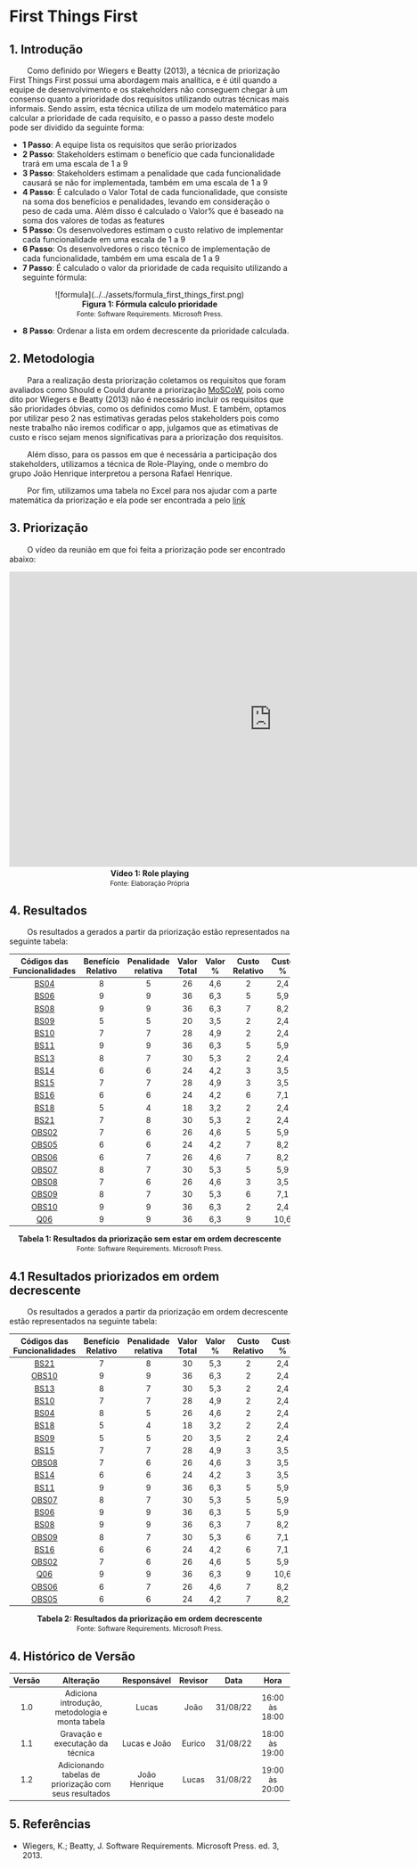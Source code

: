 # First Things First

## 1. Introdução
&emsp;&emsp; Como definido por Wiegers e Beatty (2013), a técnica de priorização First Things First possui uma abordagem mais analítica, e é útil quando a equipe de desenvolvimento e os stakeholders não conseguem chegar à um consenso quanto a prioridade dos requisitos utilizando outras técnicas mais informais. Sendo assim, esta técnica utiliza de um modelo matemático para calcular a prioridade de cada requisito, e o passo a passo deste modelo pode ser dividido da seguinte forma:

- **1 Passo**: A equipe lista os requisitos que serão priorizados
- **2 Passo**: Stakeholders estimam o benefício que cada funcionalidade trará em uma escala de 1 a 9
- **3 Passo**: Stakeholders estimam a penalidade que cada funcionalidade causará se não for implementada, também em uma escala de 1 a 9
- **4 Passo**: É calculado o Valor Total de cada funcionalidade, que consiste na soma dos benefícios e penalidades, levando em consideração o peso de cada uma. Além disso é calculado o Valor% que é baseado na soma dos valores de todas as features
- **5 Passo**: Os desenvolvedores estimam o custo relativo de implementar cada funcionalidade em uma escala de 1 a 9
- **6 Passo**: Os desenvolvedores o risco técnico de implementação de cada funcionalidade, também em uma escala de 1 a 9
- **7 Passo**: É calculado o valor da prioridade de cada requisito utilizando a seguinte fórmula:

<center>
![formula](../../assets/formula_first_things_first.png)
</center>
<figcaption align='center'>
    <b>Figura 1: Fórmula calculo prioridade</b>
    <br><small>Fonte: Software Requirements. Microsoft Press.</small>
</figcaption>

- **8 Passo**: Ordenar a lista em ordem decrescente da prioridade calculada.

## 2. Metodologia
&emsp;&emsp; Para a realização desta priorização coletamos os requisitos que foram avaliados como Should e Could durante a priorização [MoSCoW](../priorizacao/moscow.md), pois como dito por Wiegers e Beatty (2013) não é necessário incluir os requisitos que são prioridades óbvias, como os definidos como Must. E também, optamos por utilizar peso 2 nas estimativas geradas pelos stakeholders pois como neste trabalho não iremos codificar o app, julgamos que as etimativas de custo e risco sejam menos significativas para a priorização dos requisitos.

&emsp;&emsp; Além disso, para os passos em que é necessária a participação dos stakeholders, utilizamos a técnica de Role-Playing, onde o membro do grupo João Henrique interpretou a persona Rafael Henrique. 

&emsp;&emsp; Por fim, utilizamos uma tabela no Excel para nos ajudar com a parte matemática da priorização e ela pode ser encontrada a pelo [link](https://unbbr-my.sharepoint.com/:x:/g/personal/190016663_aluno_unb_br/Eewa56qQvmlKkxxnYT0aSWsB42bI80f0CN3dTZkxCglL8g?e=q322j3)

## 3. Priorização
&emsp;&emsp; O vídeo da reunião em que foi feita a priorização pode ser encontrado abaixo:

<iframe width="942" height="530" src="https://www.youtube.com/embed/M8VdPbON59k" title="Role Playing First Things First" frameborder="0" allow="accelerometer; autoplay; clipboard-write; encrypted-media; gyroscope; picture-in-picture" allowfullscreen></iframe>

<figcaption align='center'>
    <b>Vídeo 1: Role playing  </b>
    <br><small> Fonte: Elaboração Própria </small>
</figcaption>

## 4. Resultados
&emsp;&emsp; Os resultados a gerados a partir da priorização estão representados na seguinte tabela:

| Códigos das Funcionalidades | Benefício Relativo | Penalidade relativa | Valor Total | Valor % | Custo Relativo | Custo % | Risco Relativo | Risco % | Prioridade |
| :-------------------------: | :----------------: | :-----------------: | :---------: | :-----: | :------------: | :-----: | :------------: | :-----: | :--------: |
| [BS04](../tecnicas/brainstorm/#4-resultados)  |   8   |   5  | 26     | 4,6  |      2         |    2,4|   2            |   2,3|0,986      |
| [BS06](../tecnicas/brainstorm/#4-resultados)  |    9  |   9  |  36    |  6,3 |      5         |    5,9|   8            |   9,1|0,422      |
| [BS08](../tecnicas/brainstorm/#4-resultados)  |     9 |  9   |   36   |  6,3 |      7         |    8,2|   7            |   8,0|0,390      |
| [BS09](../tecnicas/brainstorm/#4-resultados)  |     5 |  5   |    20  |  3,5 |      2         |    2,4|   2            |   2,3|0,759      |
| [BS10](../tecnicas/brainstorm/#4-resultados)  |     7 |  7   |     28 |  4,9 |      2         |    2,4|   2            |   2,3|1,062      |
| [BS11](../tecnicas/brainstorm/#4-resultados) |      9|   9  |     36 |  6,3 |        5       |    5,9|    4           |   4,5|0,606      |
| [BS13](../tecnicas/brainstorm/#4-resultados) |      8|   7  |     30 |  5,3 |        2       |    2,4|    2           |   2,3|1,138      |
| [BS14](../tecnicas/brainstorm/#4-resultados) |      6|   6  |     24 |  4,2 |        3       |    3,5|    3           |   3,4|0,607      |
| [BS15](../tecnicas/brainstorm/#4-resultados) |      7|   7  |     28 |  4,9 |       3        |    3,5|    3           |   3,4|0,708      |
| [BS16](../tecnicas/brainstorm/#4-resultados) |      6|   6  |     24 |  4,2 |       6        |    7,1|    4           |   4,5|0,363      |
| [BS18](../tecnicas/brainstorm/#4-resultados) |      5|   4  |     18 |  3,2 |       2        |   2,4 |    1           |   1,1|0,905      |
| [BS21](../tecnicas/brainstorm/#4-resultados) |      7|   8  |     30 |  5,3 |       2        |   2,4 |    1           |   1,1|1,508      |
| [OBS02](../tecnicas/observacao/#4-resultados) |      7|  6   |    26  |  4,6 |      5         |   5,9 |   8            |   9,1|0,305      |
| [OBS05](../tecnicas/observacao/#4-resultados) |      6|  6   |     24 |  4,2 |      7         |   8,2 |   8            |  9,1 |0,243      |
| [OBS06](../tecnicas/observacao/#4-resultados) |      6| 7   |     26 |  4,6 |       7        |   8,2 |    8           |  9,1 |0,263      |
| [OBS07](../tecnicas/observacao/#4-resultados) |      8| 7   |     30 |  5,3 |       5        |   5,9 |    5           |  5,7 |0,455      |
| [OBS08](../tecnicas/observacao/#4-resultados) |      7| 6   |     26 |  4,6 |       3        |   3,5 |    3           |  3,4 |0,657      |
| [OBS09](../tecnicas/observacao/#4-resultados) |      8| 7   |     30 |  5,3 |       6        |   7,1 |    6           |  6,8 |0,379      |
| [OBS10](../tecnicas/observacao/#4-resultados) |      9| 9   |     36 |  6,3 |       2        |  2,4  |    2           | 2,3  |1,365      |
| [Q06](../tecnicas/questionario/#4-resultado) |      9|   9  |     36 |  6,3 |       9        | 10,6   |   9            |10,2   |0,303      |

<figcaption align='center'>
    <b>Tabela 1: Resultados da priorização sem estar em ordem decrescente</b>
    <br><small>Fonte: Software Requirements. Microsoft Press.</small>
</figcaption>

## 4.1 Resultados priorizados em ordem decrescente
&emsp;&emsp; Os resultados a gerados a partir da priorização em ordem decrescente estão representados na seguinte tabela:

| Códigos das Funcionalidades | Benefício Relativo | Penalidade relativa | Valor Total | Valor % | Custo Relativo | Custo % | Risco Relativo | Risco % | Prioridade |
| :-------------------------: | :----------------: | :-----------------: | :---------: | :-----: | :------------: | :-----: | :------------: | :-----: | :--------: |
| [BS21](../tecnicas/brainstorm/#4-resultados) |      7|   8  |     30 |  5,3 |       2        |   2,4 |    1           |   1,1|1,508      |
| [OBS10](../tecnicas/observacao/#4-resultados) |      9| 9   |     36 |  6,3 |       2        |  2,4  |    2           | 2,3  |1,365      |
| [BS13](../tecnicas/brainstorm/#4-resultados) |      8|   7  |     30 |  5,3 |        2       |    2,4|    2           |   2,3|1,138      |
| [BS10](../tecnicas/brainstorm/#4-resultados)  |     7 |  7   |     28 |  4,9 |      2         |    2,4|   2            |   2,3|1,062      |
| [BS04](../tecnicas/brainstorm/#4-resultados)  |   8   |   5  | 26     | 4,6  |      2         |    2,4|   2            |   2,3|0,986      |
| [BS18](../tecnicas/brainstorm/#4-resultados) |      5|   4  |     18 |  3,2 |       2        |   2,4 |    1           |   1,1|0,905      |
| [BS09](../tecnicas/brainstorm/#4-resultados)  |     5 |  5   |    20  |  3,5 |      2         |    2,4|   2            |   2,3|0,759      |
| [BS15](../tecnicas/brainstorm/#4-resultados) |      7|   7  |     28 |  4,9 |       3        |    3,5|    3           |   3,4|0,708      |
| [OBS08](../tecnicas/observacao/#4-resultados) |      7| 6   |     26 |  4,6 |       3        |   3,5 |    3           |  3,4 |0,657      |
| [BS14](../tecnicas/brainstorm/#4-resultados) |      6|   6  |     24 |  4,2 |        3       |    3,5|    3           |   3,4|0,607      |
| [BS11](../tecnicas/brainstorm/#4-resultados) |      9|   9  |     36 |  6,3 |        5       |    5,9|    4           |   4,5|0,606      |
| [OBS07](../tecnicas/observacao/#4-resultados) |      8| 7   |     30 |  5,3 |       5        |   5,9 |    5           |  5,7 |0,455      |
| [BS06](../tecnicas/brainstorm/#4-resultados)  |    9  |   9  |  36    |  6,3 |      5         |    5,9|   8            |   9,1|0,422      |
| [BS08](../tecnicas/brainstorm/#4-resultados)  |     9 |  9   |   36   |  6,3 |      7         |    8,2|   7            |   8,0|0,390      |
| [OBS09](../tecnicas/observacao/#4-resultados) |      8| 7   |     30 |  5,3 |       6        |   7,1 |    6           |  6,8 |0,379      |
| [BS16](../tecnicas/brainstorm/#4-resultados) |      6|   6  |     24 |  4,2 |       6        |    7,1|    4           |   4,5|0,363      |
| [OBS02](../tecnicas/observacao/#4-resultados) |      7|  6   |    26  |  4,6 |      5         |   5,9 |   8            |   9,1|0,305      |
| [Q06](../tecnicas/questionario/#4-resultado) |      9|   9  |     36 |  6,3 |       9        | 10,6   |   9            |10,2   |0,303      |
| [OBS06](../tecnicas/observacao/#4-resultados) |      6| 7   |     26 |  4,6 |       7        |   8,2 |    8           |  9,1 |0,263      |
| [OBS05](../tecnicas/observacao/#4-resultados) |      6|  6   |     24 |  4,2 |      7         |   8,2 |   8            |  9,1 |0,243      |

<figcaption align='center'>
    <b>Tabela 2: Resultados da priorização em  ordem decrescente</b>
    <br><small>Fonte: Software Requirements. Microsoft Press.</small>
</figcaption>

## 4. Histórico de Versão

| Versão |       Alteração       | Responsável | Revisor |    Data    |      Hora      |
| :----: | :-------------------: | :---------: | :-----: | :--------: | :------------: |
|  1.0   | Adiciona introdução, metodologia e monta tabela |    Lucas    |      João  |  31/08/22  | 16:00 às 18:00  |
|  1.1   | Gravação e executação da técnica  |    Lucas e João    |     Eurico    |  31/08/22  | 18:00 às 19:00  |
|  1.2   |      Adicionando tabelas de priorização com seus resultados   |     João Henrique    |  Lucas |31/08/22| 19:00 às 20:00  |


## 5. Referências

- Wiegers, K.; Beatty, J. Software Requirements. Microsoft Press. ed. 3, 2013.
